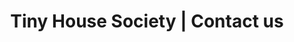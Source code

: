 ---
title: Tiny House Society | Contact us
description: >-
  You can contact our team of tiny house fanatics at all times. We will get back to you as soon as we can!
titre: Drop us a line, our tiny house fanatics are ready to help!
identifiant: contact
i18nlanguage: fr
slug: contact-us
layout: contact
image: /img/tiny-house-lovers-contact.jpg
menuid: contact
subheader:
  need: true
  image: "/img/home_lifestyle_subheader.jpg"
  title: Contact
---